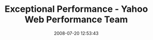 ---
date: 2008-07-20 12:53:43
link:
  source: delicious
  source_url: https://del.icio.us/roytang
  text: Exceptional Performance - Yahoo Web Performance Team
  url: http://developer.yahoo.com/performance/
slug: exceptional-performance-yahoo-web-performance-team
source: delicious
tags:
- web
- webdesign
- programming
- javascript
- css
title: Exceptional Performance - Yahoo Web Performance Team
---